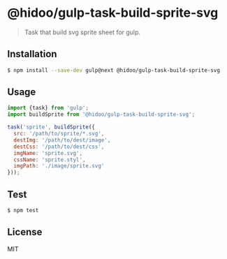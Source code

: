 # @hidoo/gulp-task-build-sprite-svg

> Task that build svg sprite sheet for gulp.

## Installation

```sh
$ npm install --save-dev gulp@next @hidoo/gulp-task-build-sprite-svg
```

## Usage

```js
import {task} from 'gulp';
import buildSprite from '@hidoo/gulp-task-build-sprite-svg';

task('sprite', buildSprite({
  src: '/path/to/sprite/*.svg',
  destImg: '/path/to/dest/image',
  destCss: '/path/to/dest/css',
  imgName: 'sprite.svg',
  cssName: 'sprite.styl',
  imgPath: './image/sprite.svg'
}));
```

## Test

```sh
$ npm test
```

## License

MIT
